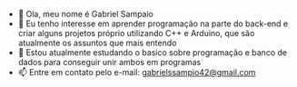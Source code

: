 - 👋 Ola, meu nome é Gabriel Sampaio
- 👀 Eu tenho interesse em aprender programação na parte do back-end e criar alguns projetos próprio utilizando C++ e Arduino, que são atualmente os assuntos que mais entendo 
- 🌱 Estou atualmente estudando o basico sobre programação e banco de dados para conseguir unir ambos em programas
- 📫 Entre em contato pelo e-mail: gabrielssampio42@gmail.com

<!---
GabrielSampaioS/GabrielSampaioS is a ✨ special ✨ repository because its `README.md` (this file) appears on your GitHub profile.
You can click the Preview link to take a look at your changes.
--->
